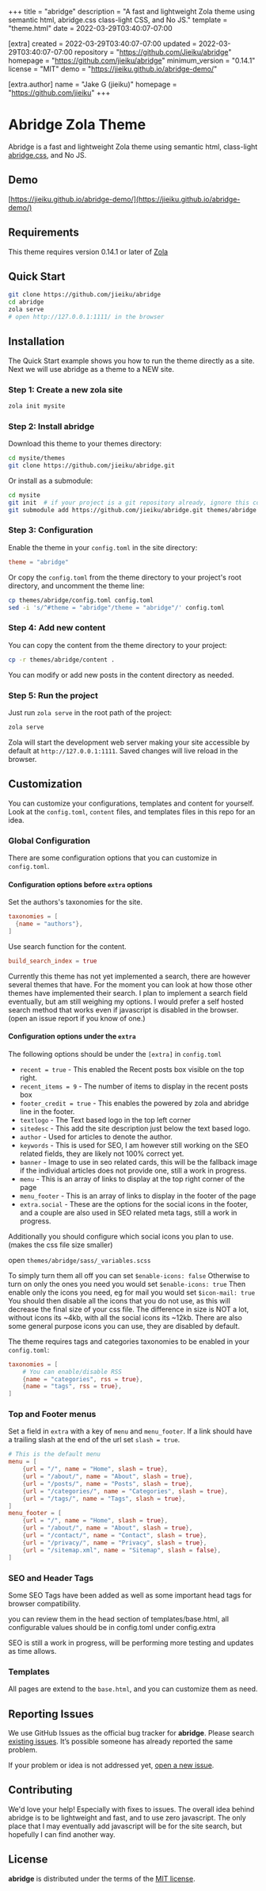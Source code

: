 
+++
title = "abridge"
description = "A fast and lightweight Zola theme using semantic html, abridge.css class-light CSS, and No JS."
template = "theme.html"
date = 2022-03-29T03:40:07-07:00

[extra]
created = 2022-03-29T03:40:07-07:00
updated = 2022-03-29T03:40:07-07:00
repository = "https://github.com/Jieiku/abridge"
homepage = "https://github.com/jieiku/abridge"
minimum_version = "0.14.1"
license = "MIT"
demo = "https://jieiku.github.io/abridge-demo/"

[extra.author]
name = "Jake G (jieiku)"
homepage = "https://github.com/jieiku"
+++        

# Abridge Zola Theme

Abridge is a fast and lightweight Zola theme using semantic html, class-light [abridge.css](https://github.com/jieiku/abridge-css), and No JS.

## Demo

[https://jieiku.github.io/abridge-demo/](https://jieiku.github.io/abridge-demo/)

## Requirements

This theme requires version 0.14.1 or later of [Zola](https://www.getzola.org/documentation/getting-started/installation/)

## Quick Start

```bash
git clone https://github.com/jieiku/abridge
cd abridge
zola serve
# open http://127.0.0.1:1111/ in the browser
```

## Installation
The Quick Start example shows you how to run the theme directly as a site.
Next we will use abridge as a theme to a NEW site.

### Step 1: Create a new zola site

```bash
zola init mysite
```

### Step 2: Install abridge

Download this theme to your themes directory:

```bash
cd mysite/themes
git clone https://github.com/jieiku/abridge.git
```

Or install as a submodule:

```bash
cd mysite
git init  # if your project is a git repository already, ignore this command
git submodule add https://github.com/jieiku/abridge.git themes/abridge
```

### Step 3: Configuration

Enable the theme in your `config.toml` in the site directory:

```toml
theme = "abridge"
```

Or copy the `config.toml` from the theme directory to your project's
root directory, and uncomment the theme line:

```bash
cp themes/abridge/config.toml config.toml
sed -i 's/^#theme = "abridge"/theme = "abridge"/' config.toml
```

### Step 4: Add new content

You can copy the content from the theme directory to your project:

```bash
cp -r themes/abridge/content .
```

You can modify or add new posts in the content directory as needed.

### Step 5: Run the project

Just run `zola serve` in the root path of the project:

```bash
zola serve
```

Zola will start the development web server making your site accessible by default at
`http://127.0.0.1:1111`. Saved changes will live reload in the browser.

## Customization

You can customize your configurations, templates and content for yourself. Look
at the `config.toml`, `content` files, and templates files in this
repo for an idea.

### Global Configuration

There are some configuration options that you can customize in `config.toml`.

#### Configuration options before `extra` options

Set the authors's taxonomies for the site.

```toml
taxonomies = [
  {name = "authors"},
]
```

Use search function for the content.

```toml
build_search_index = true
```

Currently this theme has not yet implemented a search, there are however several themes that have.
For the moment you can look at how those other themes have implemented their search.
I plan to implement a search field eventually, but am still weighing my options.
I would prefer a self hosted search method that works even if javascript is disabled in the browser. (open an issue report if you know of one.)

#### Configuration options under the `extra`

The following options should be under the `[extra]` in `config.toml`

- `recent = true` - This enabled the Recent posts box visible on the top right.
- `recent_items = 9` - The number of items to display in the recent posts box
- `footer_credit = true` - This enables the powered by zola and abridge line in the footer.
- `textlogo` - The Text based logo in the top left corner
- `sitedesc` - This add the site description just below the text based logo.
- `author` - Used for articles to denote the author.
- `keywords` - This is used for SEO, I am however still working on the SEO related fields, they are likely not 100% correct yet.
- `banner` - Image to use in seo related cards, this will be the fallback image if the individual articles does not provide one, still a work in progress.
- `menu` - This is an array of links to display at the top right corner of the page
- `menu_footer` - This is an array of links to display in the footer of the page
- `extra.social` - These are the options for the social icons in the footer, and a couple are also used in SEO related meta tags, still a work in progress.

Additionally you should configure which social icons you plan to use. (makes the css file size smaller)

open `themes/abridge/sass/_variables.scss`

To simply turn them all off you can set `$enable-icons: false`
Otherwise to turn on only the ones you need you would set `$enable-icons: true`
Then enable only the icons you need, eg for mail you would set `$icon-mail: true`
You should then disable all the icons that you do not use, as this will decrease the final size of your css file.
The difference in size is NOT a lot, without icons its ~4kb, with all the social icons its ~12kb.
There are also some general purpose icons you can use, they are disabled by default.

The theme requires tags and categories taxonomies to be enabled in your `config.toml`:

```toml
taxonomies = [
    # You can enable/disable RSS
    {name = "categories", rss = true},
    {name = "tags", rss = true},
]
```

### Top and Footer menus
Set a field in `extra` with a key of `menu` and `menu_footer`.
If a link should have a trailing slash at the end of the url set `slash = true`.

```toml
# This is the default menu
menu = [
    {url = "/", name = "Home", slash = true},
    {url = "/about/", name = "About", slash = true},
    {url = "/posts/", name = "Posts", slash = true},
    {url = "/categories/", name = "Categories", slash = true},
    {url = "/tags/", name = "Tags", slash = true},
]
menu_footer = [
    {url = "/", name = "Home", slash = true},
    {url = "/about/", name = "About", slash = true},
    {url = "/contact/", name = "Contact", slash = true},
    {url = "/privacy/", name = "Privacy", slash = true},
    {url = "/sitemap.xml", name = "Sitemap", slash = false},
]
```

### SEO and Header Tags

Some SEO Tags have been added as well as some important head tags for browser compatibility.

you can review them in the head section of templates/base.html, all configurable values should be in config.toml under config.extra

SEO is still a work in progress, will be performing more testing and updates as time allows.

### Templates

All pages are extend to the `base.html`, and you can customize them as need.

## Reporting Issues

We use GitHub Issues as the official bug tracker for **abridge**. Please
search [existing issues](https://github.com/jieiku/abridge/issues). It’s
possible someone has already reported the same problem.

If your problem or idea is not addressed yet, [open a new issue](https://github.com/jieiku/abridge/issues/new).

## Contributing

We'd love your help! Especially with fixes to issues.
The overall idea behind abridge is to be lightweight and fast, and to use zero javascript.
The only place that I may eventually add javascript will be for the site search, but hopefully I can find another way.

## License

**abridge** is distributed under the terms of the
[MIT license](https://github.com/jieiku/abridge/blob/master/LICENSE).

        
